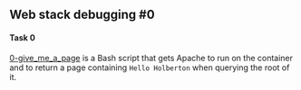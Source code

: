 ## Web stack debugging #0

#### Task 0
[0-give_me_a_page](0-give_me_a_page) is a Bash script that gets Apache to run on the container and to return a page containing `Hello Holberton` when querying the root of it.
